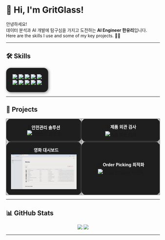 # 👋 Hi, I'm GritGlass!
    
안녕하세요!  
데이터 분석과 AI 개발에 탐구심을 가지고 도전하는 **AI Engineer 한유리**입니다.  
Here are the skills I use and some of my key projects.   🚀✨  


            
---

## 🛠 Skills

<div align="center" style="border: 1px solid #444; border-radius: 15px; padding: 20px; background-color: #1e1e1e; box-shadow: 2px 2px 8px #888; display: inline-block;">

  <!-- 1번째 줄 -->
  <img src="https://img.shields.io/badge/Python-3776AB?style=for-the-badge&logo=python&logoColor=white"/>
  <img src="https://img.shields.io/badge/MySQL-4479A1?style=for-the-badge&logo=mysql&logoColor=white"/>
  <img src="https://img.shields.io/badge/PyTorch-EE4C2C?style=for-the-badge&logo=pytorch&logoColor=white"/>
  <img src="https://img.shields.io/badge/Pandas-150458?style=for-the-badge&logo=pandas&logoColor=white"/>
  <img src="https://img.shields.io/badge/Plotly-3F4F75?style=for-the-badge&logo=plotly&logoColor=white"/>
  
  <br/>

  <!-- 2번째 줄 -->
  <img src="https://img.shields.io/badge/AWS-232F3E?style=for-the-badge&logo=amazon-aws&logoColor=white"/>
  <img src="https://img.shields.io/badge/Streamlit-FF4B4B?style=for-the-badge&logo=streamlit&logoColor=white"/>
  <img src="https://img.shields.io/badge/Matplotlib-11557c?style=for-the-badge&logo=plotly&logoColor=white"/>
  <img src="https://img.shields.io/badge/Seaborn-4B8BBE?style=for-the-badge&logo=python&logoColor=white"/>
  <img src="https://img.shields.io/badge/Polars-5A0FC8?style=for-the-badge&logo=rust&logoColor=white"/>

</div>

---

## 📌 Projects

<table align="center">
  <tr>
    <td align="center" width="300" style="border:1px solid #444; border-radius:15px; padding:15px; background-color:#1e1e1e; box-shadow: 2px 2px 8px #888;">
      🦺 <b style="color:#fff;">안전관리 솔루션</b>
      <br/>
      <a href="https://github.com/GritGlass/safety-ai">
        <img src="https://raw.githubusercontent.com/GritGlass/GritGlass/main/assets/safety-ai.png" width="240px" alt="안전관리 솔루션"/>
      </a>
    </td>
    <td align="center" width="300" style="border:1px solid #444; border-radius:15px; padding:15px; background-color:#1e1e1e; box-shadow: 2px 2px 8px #888;">
      🔍 <b style="color:#fff;">제품 외관 검사</b>
      <br/>
      <a href="https://github.com/GritGlass/inspection-ai">
        <img src="https://raw.githubusercontent.com/GritGlass/GritGlass/main/assets/inspection-ai.png" width="240px" alt="제품 외관 검사"/>
      </a>
    </td>
  </tr>
  <tr>
    <td align="center" width="300" style="border:1px solid #444; border-radius:15px; padding:15px; background-color:#1e1e1e; box-shadow: 2px 2px 8px #888;">
      🎬 <b style="color:#fff;">영화 대시보드</b>
      <br/>
      <a href="https://github.com/GritGlass/ML-DL/blob/main/Visualization/movie_app/README.md">
        <img src="https://github.com/GritGlass/ML-DL/blob/main/Visualization/movie_app/assets/movie_dashboard.png" width="240px" alt="영화 대시보드"/> 
      </a>
    </td>
    <td align="center" width="300" style="border:1px solid #444; border-radius:15px; padding:15px; background-color:#1e1e1e; box-shadow: 2px 2px 8px #888;">
      📦 <b style="color:#fff;">Order Picking 최적화</b>
      <br/>
      <a href="https://github.com/GritGlass/order-picking">
        <img src="https://raw.githubusercontent.com/GritGlass/GritGlass/main/assets/order-picking.png" width="240px" alt="Order Picking 최적화"/>
      </a>
    </td>
  </tr>
</table>

---

## 📊 GitHub Stats

<p align="center">
  <img src="https://github-readme-stats.vercel.app/api?username=GritGlass&show_icons=true&theme=tokyonight" height="160"/>
  <img src="https://github-readme-stats.vercel.app/api/top-langs/?username=GritGlass&layout=compact&theme=tokyonight" height="160"/>
</p>



            
---

        

